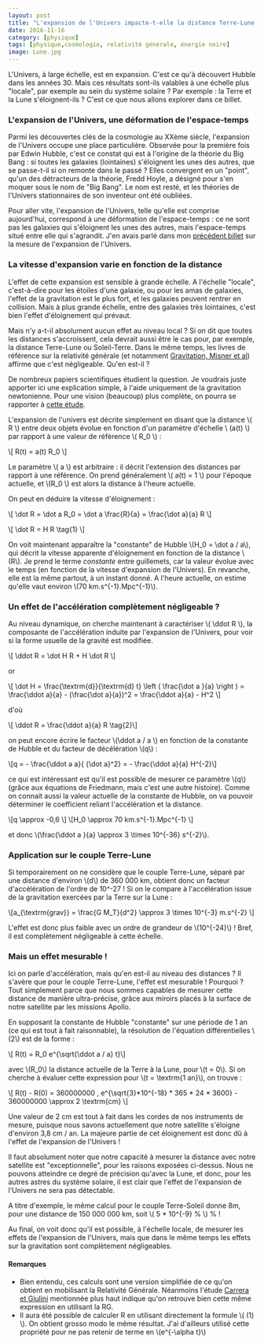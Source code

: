 ```yaml
---
layout: post
title: "L'expansion de l'Univers impacte-t-elle la distance Terre-Lune ?"
date: 2016-11-16
category: [physique]
tags: [physique,cosmologie, relativité générale, énergie noire]
image: Lune.jpg
---
```


L'Univers, à large échelle, est en expansion. C'est ce qu'à découvert Hubble dans les années 30. Mais ces résultats sont-ils valables à une échelle plus "locale", par exemple au sein du système solaire ? Par exemple : la Terre et la Lune s'éloignent-ils ? C'est ce que nous allons explorer dans ce billet.

<!--more-->

### L'expansion de l'Univers, une déformation de l'espace-temps  ###

Parmi les découvertes clés de la cosmologie au XXème siècle, l'expansion de l'Univers occupe une place particulière. Observée pour la première fois par Edwin Hubble, c'est ce constat qui est à l'origine de la théorie du Big Bang : si toutes les galaxies (lointaines) s'éloignent les unes des autres, que se passe-t-il si on remonte dans le passé ? Elles convergent en un "point", qu'un des détracteurs de la théorie, Fredd Hoyle, a désigné pour s'en moquer sous le nom de  "Big Bang". Le nom est resté, et les théories de l'Univers stationnaires de son inventeur ont été oubliées.

Pour aller vite, l'expansion de l'Univers, telle qu'elle est comprise aujourd'hui, correspond à une déformation de l'espace-temps : ce ne sont pas les galaxies qui s'éloignent les unes des autres, mais l'espace-temps situé entre elle qui s'agrandit. J'en avais parlé dans mon [précédent billet](http://www.bordet.info/blog/2016/10/15/Mesurer-l-expansion-de-l-univers.html) sur la mesure de l'expansion de l'Univers.


### La vitesse d'expansion varie en fonction de la distance ###

L'effet de cette expansion est sensible à grande échelle. A l'échelle "locale", c'est-à-dire pour les étoiles d'une galaxie, ou pour les amas de galaxies, l'effet de la gravitation est le plus fort, et les galaxies peuvent rentrer en collision. Mais à plus grande échelle, entre des galaxies très lointaines, c'est bien l'effet d'éloignement qui prévaut.

Mais n'y a-t-il absolument aucun effet au niveau local ? Si on dit que toutes les distances s'accroissent, cela devrait aussi être le cas pour, par exemple, la distance Terre-Lune ou Soleil-Terre. Dans le même temps, les livres de référence sur la relativité générale (et notamment [Gravitation, Misner et al](https://www.amazon.fr/Gravitation-Charles-W-Misner/dp/0716703440)) affirme que c'est négligeable. Qu'en est-il ?

De nombreux papiers scientifiques étudient la question. Je voudrais juste apporter ici une explication simple, à l'aide uniquement de la gravitation newtonienne. Pour une vision (beaucoup) plus complète, on pourra se rapporter à [cette étude](https://arxiv.org/abs/0810.2712).

L'expansion de l'univers est décrite simplement en disant que la distance \\( R \\) entre deux objets évolue en fonction d'un paramètre d'échelle \\ (a(t) \\) par rapport à une valeur de référence \\( R_0 \\) :

\\[ R(t) = a(t) R_0 \\]

Le paramètre \\( a \\) est arbitraire : il décrit l'extension des distances par rapport à une référence. On prend généralement \\( a(t) = 1 \\) pour l'époque actuelle, et \\(R_0 \\) est alors la distance à l'heure actuelle.

On peut en déduire la vitesse d'éloignement :

\\[ \dot R = \dot a R_0 = \dot a \frac{R}{a}  = \frac{\dot a}{a} R \\]

\\[ \dot R = H R \tag{1} \\]

On voit maintenant apparaître la "constante" de Hubble \\(H_0 = \dot a / a\\), qui décrit la vitesse apparente d'éloignement en fonction de la distance \\(R\\). Je prend le terme *constante* entre guillemets, car la valeur évolue avec le temps (en fonction de la vitesse d'expansion de l'Univers). En revanche, elle est la même partout, à un instant donné. A l'heure actuelle, on estime qu'elle vaut environ \\(70 km.s^{-1}.Mpc^{-1}\\).

### Un effet de l'accélération complètement négligeable ? ###

Au niveau dynamique, on cherche maintenant à caractériser \\( \ddot R \\), la composante de l'accélération induite par l'expansion de l'Univers, pour voir si la forme usuelle de la gravité est modifiée.

\\[ \ddot R = \dot H R + H \dot R \\]

or

\\[ \dot H = \frac{\textrm{d}}{\textrm{d} t} \left ( \frac{\dot a }{a} \right ) = \frac{\ddot a}{a} - (\frac{\dot a}{a})^2 = \frac{\ddot a}{a} - H^2 \\] 

d'où 

\\[ \ddot R = \frac{\ddot a}{a} R \tag{2}\\]

on peut encore écrire le facteur \\(\ddot a / a \\) en fonction de la constante de Hubble et du facteur de décélération \\(q\\) :

\\[q = - \frac{\ddot a a}{ {\dot a}^2} = - \frac{\ddot a}{a} H^{-2}\\]

ce qui est intéressant est qu'il est possible de mesurer ce paramètre \\(q\\) (grâce aux équations de Friedmann, mais c'est une autre histoire). Comme on connait aussi la valeur actuelle de la constante de Hubble, on va pouvoir déterminer le coefficient reliant l'accélération et la distance.

\\[q \approx -0,6 \\]
\\[H_0 \approx 70 km.s^{-1}.Mpc^{-1} \\]

et donc \\(\frac{\ddot a }{a} \approx 3 \times 10^{-36} s^{-2}\\).

### Application sur le couple Terre-Lune ###

Si temporairement on ne considère que le couple Terre-Lune, séparé par une distance d'environ \\(d\\) de 360 000 km, obtient donc un facteur d'accélération de l'ordre de 10^-27 ! Si on le compare à l'accélération issue de la gravitation exercées par la Terre sur la Lune :

\\[a_{\textrm{grav}} = \frac{G M_T}{d^2} \approx 3 \times 10^{-3} m.s^{-2} \\]

L'effet est donc plus faible avec un ordre de grandeur de \\(10^{-24}\\) ! Bref, il est complètement négligeable à cette échelle.

### Mais un effet mesurable ! ###

Ici on parle d'accélération, mais qu'en est-il au niveau des distances ? Il s'avère que pour le couple Terre-Lune, l'effet est mesurable ! Pourquoi ? Tout simplement parce que nous sommes capables de mesurer cette distance de manière ultra-précise, grâce aux miroirs placés à la surface de notre satellite par les missions Apollo.

En supposant la constante de Hubble "constante" sur une période de 1 an (ce qui est tout à fait raisonnable), la résolution de l'équation différentielles \\(2\\) est de la forme :

\\[ R(t) = R_0 e^{\sqrt{\ddot a / a} t}\\] 

avec \\(R_0\\) la distance actuelle de la Terre à la Lune, pour \\(t = 0\\). Si on cherche à évaluer cette expression pour \\(t = \textrm{1 an}\\), on trouve :

\\[ R(t) - R(0) = 360000000 \, e^{\sqrt{3}*10^{-18} * 365 * 24 * 3600} - 360000000 \approx 2 \textrm{cm} \\]

Une valeur de 2 cm est tout à fait dans les cordes de nos instruments de mesure, puisque nous savons actuellement que notre satellite s'éloigne d'environ 3,8 cm / an. La majeure partie de cet éloignement est donc dû à l'effet de l'expansion de l'Univers !

Il faut absolument noter que notre capacité à mesurer la distance avec notre satellite est "exceptionnelle", pour les raisons exposées ci-dessus. Nous ne pouvons atteindre ce degré de précision qu'avec la Lune, et donc, pour les autres astres du système solaire, il est clair que l'effet de l'expansion de l'Univers ne sera pas détectable. 

A titre d'exemple, le même calcul pour le couple Terre-Soleil donne 8m, pour une distance de 150 000 000 km, soit \\( 5 * 10^{-9} % \\) % !

Au final, on voit donc qu'il est possible, à l'échelle locale, de mesurer les effets de l'expansion de l'Univers, mais que dans le même temps les effets sur la gravitation sont complètement négligeables.

#### Remarques ####

* Bien entendu, ces calculs sont une version simplifiée de ce qu'on obtient en mobilisant la Relativité Générale. Néanmoins l'étude [Carrera et Giulini](https://arxiv.org/abs/0810.2712) mentionnée plus haut indique qu'on retrouve bien cette même expression en utilisant la RG.
* Il aura été possible de calculer R en utilisant directement la formule \\( (1) \\). On obtient grosso modo le même résultat. J'ai d'ailleurs utilisé cette propriété pour ne pas retenir de terme en \\(e^{-\alpha t}\\)
